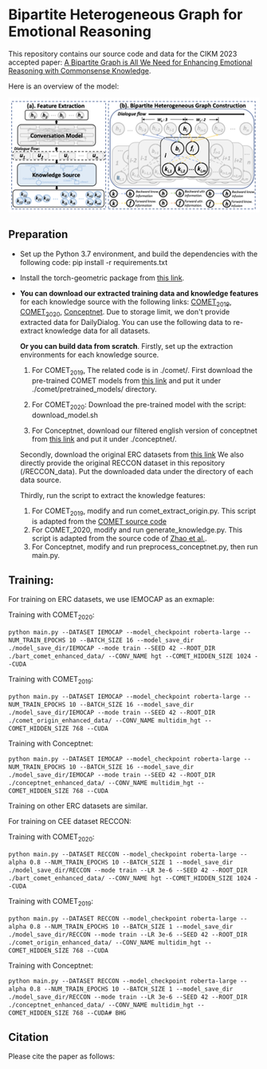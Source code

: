 # Bipartite Heterogeneous Graph for Emotional Reasoning

This repository contains our source code and data for the CIKM 2023 accepted
paper: [A Bipartite Graph is All We Need for Enhancing Emotional Reasoning with
Commonsense Knowledge]().

Here is an overview of the model:

![Image text](https://github.com/SteveKGYang/BHG/blob/main/BHG_model.png)


## Preparation

* Set up the Python 3.7 environment, and build the dependencies with the following code:
pip install -r requirements.txt

* Install the torch-geometric package from [this link](https://pytorch-geometric.readthedocs.io/en/latest/).

* **You can download our extracted training data and knowledge features**
for each knowledge source with the following links: [COMET<sub>2019</sub>](https://drive.google.com/file/d/12EiLPGu6gheQs2wZq-ifux1DAgensgfg/view?usp=sharing),
[COMET<sub>2020</sub>](https://drive.google.com/file/d/1cAQ3zk-fVrlWI7o1ACX5B758bsyzIxWA/view?usp=sharing),
[Conceptnet](https://drive.google.com/file/d/1vrd1TI4utbgAWoXTtR_hsj3rO3rGzdKd/view?usp=sharing).
Due to storage limit, we don't provide extracted data for DailyDialog. You can use the
following data to re-extract knowledge data for all datasets.

   **Or you can build data from scratch**. Firstly, set up the extraction environments for each knowledge source.

   1. For COMET<sub>2019</sub>, The related code is in ./comet/. First download the pre-trained COMET models from
      [this link](https://drive.google.com/open?id=1FccEsYPUHnjzmX-Y5vjCBeyRt1pLo8FB)
      and put it under ./comet/pretrained_models/ directory.
   
   2. For COMET<sub>2020</sub>: Download the pre-trained model with the script: download_model.sh
   
   3. For Conceptnet, download our filtered english version of conceptnet 
      from [this link](https://drive.google.com/file/d/1i87UQLm3FZilp9J2CfqJLPGl3sJQ79v4/view?usp=sharing) and put it under
      ./conceptnet/.

   Secondly, download the original ERC datasets from 
   [this link](https://drive.google.com/file/d/1b_ihQYKTAsO67I5LULMbMFBrDgat8bQN/view?usp=sharing)
   We also directly provide the original RECCON dataset in this repository (/RECCON_data).
   Put the downloaded data under the directory of each data source.

   Thirdly, run the script to extract the knowledge features:
   1. For COMET<sub>2019</sub>, modify and run comet_extract_origin.py. This script is adapted from
   the [COMET source code](https://github.com/atcbosselut/comet-commonsense/tree/master)
   2. For COMET_2020, modify and run generate_knowledge.py. This script is adapted from the
   source code of [Zhao et al.](https://github.com/circle-hit/KBCIN).
   3. For Conceptnet, modify and run preprocess_conceptnet.py, then run main.py.

## Training:

For training on ERC datasets, we use IEMOCAP as an exmaple:

Training with COMET<sub>2020</sub>:
```
python main.py --DATASET IEMOCAP --model_checkpoint roberta-large --NUM_TRAIN_EPOCHS 10 --BATCH_SIZE 16 --model_save_dir ./model_save_dir/IEMOCAP --mode train --SEED 42 --ROOT_DIR ./bart_comet_enhanced_data/ --CONV_NAME hgt --COMET_HIDDEN_SIZE 1024 --CUDA
```
Training with COMET<sub>2019</sub>:
```
python main.py --DATASET IEMOCAP --model_checkpoint roberta-large --NUM_TRAIN_EPOCHS 10 --BATCH_SIZE 16 --model_save_dir ./model_save_dir/IEMOCAP --mode train --SEED 42 --ROOT_DIR ./comet_origin_enhanced_data/ --CONV_NAME multidim_hgt --COMET_HIDDEN_SIZE 768 --CUDA
```
Training with Conceptnet:
```
python main.py --DATASET IEMOCAP --model_checkpoint roberta-large --NUM_TRAIN_EPOCHS 10 --BATCH_SIZE 16 --model_save_dir ./model_save_dir/IEMOCAP --mode train --SEED 42 --ROOT_DIR ./conceptnet_enhanced_data/ --CONV_NAME multidim_hgt --COMET_HIDDEN_SIZE 768 --CUDA
```

Training on other ERC datasets are similar.


For training on CEE dataset RECCON:

Training with COMET<sub>2020</sub>:
```
python main.py --DATASET RECCON --model_checkpoint roberta-large --alpha 0.8 --NUM_TRAIN_EPOCHS 10 --BATCH_SIZE 1 --model_save_dir ./model_save_dir/RECCON --mode train --LR 3e-6 --SEED 42 --ROOT_DIR ./bart_comet_enhanced_data/ --CONV_NAME hgt --COMET_HIDDEN_SIZE 1024 --CUDA
```
Training with COMET<sub>2019</sub>:
```
python main.py --DATASET RECCON --model_checkpoint roberta-large --alpha 0.8 --NUM_TRAIN_EPOCHS 10 --BATCH_SIZE 1 --model_save_dir ./model_save_dir/RECCON --mode train --LR 3e-6 --SEED 42 --ROOT_DIR ./comet_origin_enhanced_data/ --CONV_NAME multidim_hgt --COMET_HIDDEN_SIZE 768 --CUDA
```
Training with Conceptnet:
```
python main.py --DATASET RECCON --model_checkpoint roberta-large --alpha 0.8 --NUM_TRAIN_EPOCHS 10 --BATCH_SIZE 1 --model_save_dir ./model_save_dir/RECCON --mode train --LR 3e-6 --SEED 42 --ROOT_DIR ./conceptnet_enhanced_data/ --CONV_NAME multidim_hgt --COMET_HIDDEN_SIZE 768 --CUDA# BHG
```

## Citation

Please cite the paper as follows:
